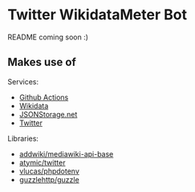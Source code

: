 # Twitter WikidataMeter Bot

README coming soon :)

## Makes use of

Services:

- [Github Actions](https://github.com/features/actions)
- [Wikidata](https://www.wikidata.org)
- [JSONStorage.net](https://www.jsonstorage.net/)
- [Twitter](https://www.twitter.com)

Libraries:

- [addwiki/mediawiki-api-base](https://github.com/addwiki/mediawiki-api-base)
- [atymic/twitter](https://github.com/atymic/twitter)
- [vlucas/phpdotenv](https://github.com/vlucas/phpdotenv)
- [guzzlehttp/guzzle](https://github.com/guzzle/guzzle)
